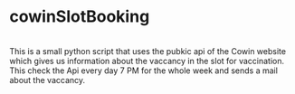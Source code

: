 # cowinSlotBooking
<br>
This is a small python script that uses the pubkic api of the Cowin website which gives us information about the vaccancy in the slot for vaccination.
<br>
This check the Api every day 7 PM for the whole week and sends a mail about the vaccancy.
